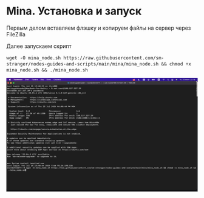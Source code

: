    # Mina. Установка и запуск

   Первым делом вставляем флэшку и копируем файлы на сервер через FileZilla

   Далее запускаем скрипт
   ```
   wget -O mina_node.sh https://raw.githubusercontent.com/sm-stranger/nodes-guides-and-scripts/main/mina/mina_node.sh && chmod +x mina_node.sh && ./mina_node.sh
   ```
   <img width="600px" height="300px" src="img/img-1.png">
   
   
